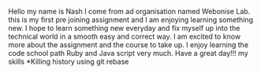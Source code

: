Hello my name is Nash
I come from ad organisation named Webonise Lab.
this is my first pre joining assignment and I am enjoying learning something new.
I hope to learn something new everyday and fix myself up into the technical world
in a smooth easy and correct way.
I am excited to know more about the assignment and the course to take up.
I enjoy learning the code school path Ruby and Java script very much.
Have a great day!!!
my skills
*Killing history using git rebase